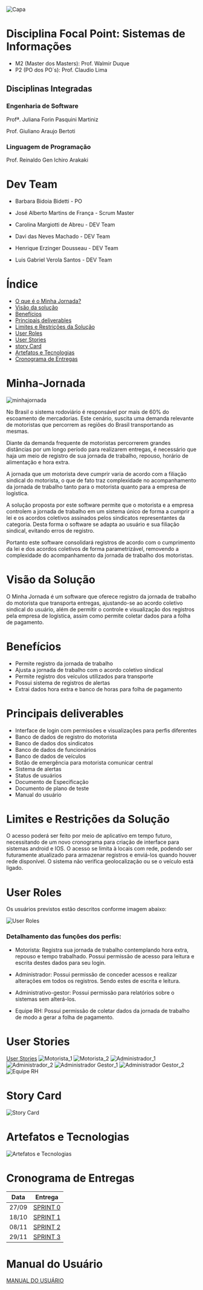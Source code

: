 ![Capa](https://github.com/PITime01/Minha-Jornada/blob/master/documentos/Capa.gif)

# Disciplina Focal Point: Sistemas de Informações
* M2 (Master dos Masters): Prof. Walmir Duque
* P2 (PO dos PO´s): Prof. Claudio Lima

## Disciplinas Integradas

   ### Engenharia de Software
   Profª. Juliana Forin Pasquini Martiniz
   
   Prof. Giuliano Araujo Bertoti

   ### Linguagem de Programação
   Prof. Reinaldo Gen Ichiro Arakaki

# Dev Team
* Barbara Bidoia Bidetti - PO

* José Alberto Martins de França - Scrum Master

* Carolina Margiotti de Abreu - DEV Team

* Davi das Neves Machado - DEV Team

* Henrique Erzinger Dousseau - DEV Team

* Luis Gabriel Verola Santos - DEV Team

# Índice
* [O que é o Minha Jornada?](https://github.com/PITime01/Minha-Jornada/blob/master/README.md#minha-jornada)
* [Visão da solução](https://github.com/PITime01/Minha-Jornada/blob/master/README.md#vis%C3%A3o-da-solu%C3%A7%C3%A3o)
* [Benefícios](https://github.com/PITime01/Minha-Jornada/blob/master/README.md#benef%C3%ADcios)
* [Principais deliverables](https://github.com/PITime01/Minha-Jornada/blob/master/README.md#principais-deliverables)
* [Limites e Restrições da Solução](https://github.com/PITime01/Minha-Jornada/blob/master/README.md#limites-e-restri%C3%A7%C3%B5es-da-solu%C3%A7%C3%A3o)
* [User Roles](https://github.com/PITime01/Minha-Jornada/blob/master/README.md#user-roles)
* [User Stories](https://github.com/PITime01/Minha-Jornada/blob/master/README.md#user-stories)
* [story Card](https://github.com/PITime01/Minha-Jornada/blob/master/README.md#story-card)
* [Artefatos e Tecnologias](https://github.com/PITime01/Minha-Jornada#artefatos-e-tecnologias)
* [Cronograma de Entregas](https://github.com/PITime01/Minha-Jornada#cronograma-de-entegras)


# Minha-Jornada
![minhajornada](https://github.com/PITime01/Minha-Jornada/blob/master/documentos/minhajornada.png)

No Brasil o sistema rodoviário é responsável por mais de 60% do escoamento de mercadorias. Este cenário, suscita uma demanda relevante de motoristas que percorrem as regiões do Brasil transportando as mesmas. 

Diante da demanda frequente de motoristas percorrerem grandes distâncias por um longo período para realizarem entregas, é necessário que haja um meio de registro de sua jornada de trabalho, repouso, horário de alimentação e hora extra. 

A jornada que um motorista deve cumprir varia de acordo com a filiação sindical do motorista, o que de fato traz complexidade no acompanhamento da jornada de trabalho tanto para o motorista quanto para a empresa de logística. 

A solução proposta por este software permite que o motorista e a empresa controlem a jornada de trabalho em um sistema único de forma a cumprir a lei e os acordos coletivos assinados pelos sindicatos representantes da categoria. Desta forma o software se adapta ao usuário e sua filiação sindical, evitando erros de registro.  

Portanto este software consolidará registros de acordo com o cumprimento da lei e dos acordos coletivos de forma parametrizável, removendo a complexidade do acompanhamento da jornada de trabalho dos motoristas. 

# Visão da Solução
O Minha Jornada é um software que oferece registro da jornada de trabalho do motorista que transporta entregas, ajustando-se ao acordo coletivo sindical do usuário, além de permitir o controle e visualização dos registros pela empresa de logística, assim como permite coletar dados para a folha de pagamento. 

# Benefícios
* Permite registro da jornada de trabalho
* Ajusta a jornada de trabalho com o acordo coletivo sindical
* Permite registro dos veículos utilizados para transporte
* Possui sistema de registros de alertas
* Extrai dados hora extra e banco de horas para folha de pagamento

# Principais deliverables 
* Interface de login com permissões e visualizações para perfis diferentes 
* Banco de dados de registro do motorista 
* Banco de dados dos sindicatos 
* Banco de dados de funcionários
* Banco de dados de veículos
* Botão de emergência para motorista comunicar central
* Sistema de alertas
* Status de usuários 
* Documento de Especificação 
* Documento de plano de teste 
* Manual do usuário 

# Limites e Restrições da Solução 
O acesso poderá ser feito por meio de aplicativo em tempo futuro, necessitando de um novo cronograma para criação de interface para sistemas android e IOS. 
O acesso se limita à locais com rede, podendo ser futuramente atualizado para armazenar registros e enviá-los quando houver rede disponível. 
O sistema não verifica geolocalização ou se o veículo está ligado. 

# User Roles 
Os usuários previstos estão descritos conforme imagem abaixo: 

![User Roles](https://github.com/PITime01/Minha-Jornada/blob/master/documentos/User%20Roles.jpg)

### Detalhamento das funções dos perfis: 


* Motorista: Registra sua jornada de trabalho contemplando hora extra, repouso e tempo trabalhado. Possui permissão de acesso para leitura e escrita destes dados para seu login.

* Administrador: Possui permissão de conceder acessos e realizar alterações em todos os registros. Sendo estes de escrita e leitura.

* Administrativo-gestor: Possui permissão para relatórios sobre o sistemas sem alterá-los.

* Equipe RH: Possui permissão de coletar dados da jornada de trabalho de modo a gerar a folha de pagamento.

# User Stories
[User Stories](https://github.com/PITime01/Minha-Jornada/blob/master/documentos/User%20Stories.pdf)
![Motorista_1](https://github.com/PITime01/Minha-Jornada/blob/master/imagens/USER%20STORIES/motorista_1.jpg)
![Motorista_2](https://github.com/PITime01/Minha-Jornada/blob/master/imagens/USER%20STORIES/motorista_2.jpg)
![Administrador_1](https://github.com/PITime01/Minha-Jornada/blob/master/imagens/USER%20STORIES/administrador_1.jpg)
![Administrador_2](https://github.com/PITime01/Minha-Jornada/blob/master/imagens/USER%20STORIES/administrador_2.jpg)
![Administrador Gestor_1](https://github.com/PITime01/Minha-Jornada/blob/master/imagens/USER%20STORIES/administrador%20gestor_1.jpg)
![Administrador Gestor_2](https://github.com/PITime01/Minha-Jornada/blob/master/imagens/USER%20STORIES/administrador%20gestor_2.jpg)
![Equipe RH](https://github.com/PITime01/Minha-Jornada/blob/master/imagens/USER%20STORIES/Equipe%20RH_1.jpg)

# Story Card

![Story Card](https://github.com/PITime01/Minha-Jornada/blob/master/documentos/STORY%20CARDS.gif)

# Artefatos e Tecnologias

![Artefatos e Tecnologias](https://github.com/PITime01/Minha-Jornada/blob/master/documentos/artefatos%20e%20tecnologias.gif)

# Cronograma de Entregas
|Data|Entrega|
|-----|--------|
|27/09|[SPRINT 0](https://github.com/PITime01/Minha-Jornada/blob/SPRINT_0/README.md)|
|18/10|[SPRINT 1](https://github.com/PITime01/Minha-Jornada/blob/SPRINT_1/README.md)|
|08/11|[SPRINT 2](https://github.com/PITime01/Minha-Jornada/blob/SPRINT-2/README.md)|
|29/11|[SPRINT 3](https://github.com/PITime01/Minha-Jornada/blob/SPRINT-3/README.md)|

# Manual do Usuário
[MANUAL DO USUÁRIO](https://github.com/PITime01/Minha-Jornada/blob/SPRINT-3/SPRINT%203/Manual__do_usu%C3%A1rio.md)

